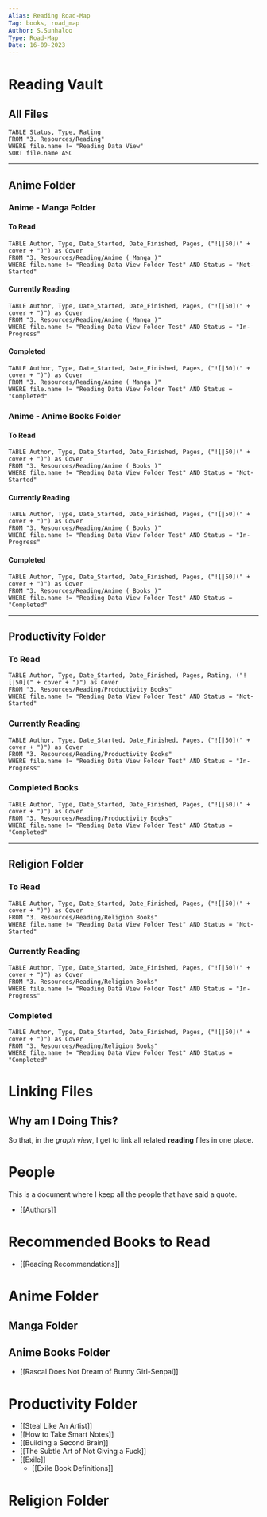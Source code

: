```yaml
---
Alias: Reading Road-Map
Tag: books, road_map
Author: S.Sunhaloo
Type: Road-Map
Date: 16-09-2023
---
```


# Reading Vault

## All Files

```dataview
TABLE Status, Type, Rating
FROM "3. Resources/Reading"
WHERE file.name != "Reading Data View"
SORT file.name ASC
```

---

## Anime Folder

### Anime - Manga Folder

#### To Read

```dataview
TABLE Author, Type, Date_Started, Date_Finished, Pages, ("![|50](" + cover + ")") as Cover
FROM "3. Resources/Reading/Anime ( Manga )"
WHERE file.name != "Reading Data View Folder Test" AND Status = "Not-Started"
```

#### Currently Reading

```dataview
TABLE Author, Type, Date_Started, Date_Finished, Pages, ("![|50](" + cover + ")") as Cover
FROM "3. Resources/Reading/Anime ( Manga )"
WHERE file.name != "Reading Data View Folder Test" AND Status = "In-Progress"
```

#### Completed

```dataview
TABLE Author, Type, Date_Started, Date_Finished, Pages, ("![|50](" + cover + ")") as Cover
FROM "3. Resources/Reading/Anime ( Manga )"
WHERE file.name != "Reading Data View Folder Test" AND Status = "Completed"
```

### Anime - Anime Books Folder

#### To Read

```dataview
TABLE Author, Type, Date_Started, Date_Finished, Pages, ("![|50](" + cover + ")") as Cover
FROM "3. Resources/Reading/Anime ( Books )"
WHERE file.name != "Reading Data View Folder Test" AND Status = "Not-Started"
```

#### Currently Reading

```dataview
TABLE Author, Type, Date_Started, Date_Finished, Pages, ("![|50](" + cover + ")") as Cover
FROM "3. Resources/Reading/Anime ( Books )"
WHERE file.name != "Reading Data View Folder Test" AND Status = "In-Progress"
```

#### Completed

```dataview
TABLE Author, Type, Date_Started, Date_Finished, Pages, ("![|50](" + cover + ")") as Cover
FROM "3. Resources/Reading/Anime ( Books )"
WHERE file.name != "Reading Data View Folder Test" AND Status = "Completed"
```

---

## Productivity Folder

### To Read

```dataview
TABLE Author, Type, Date_Started, Date_Finished, Pages, Rating, ("![|50](" + cover + ")") as Cover
FROM "3. Resources/Reading/Productivity Books"
WHERE file.name != "Reading Data View Folder Test" AND Status = "Not-Started"
```

### Currently Reading

```dataview
TABLE Author, Type, Date_Started, Date_Finished, Pages, ("![|50](" + cover + ")") as Cover
FROM "3. Resources/Reading/Productivity Books"
WHERE file.name != "Reading Data View Folder Test" AND Status = "In-Progress"
```

### Completed Books

```dataview
TABLE Author, Type, Date_Started, Date_Finished, Pages, ("![|50](" + cover + ")") as Cover
FROM "3. Resources/Reading/Productivity Books"
WHERE file.name != "Reading Data View Folder Test" AND Status = "Completed"
```

---

## Religion Folder

### To Read

```dataview
TABLE Author, Type, Date_Started, Date_Finished, Pages, ("![|50](" + cover + ")") as Cover
FROM "3. Resources/Reading/Religion Books"
WHERE file.name != "Reading Data View Folder Test" AND Status = "Not-Started"
```

### Currently Reading

```dataview
TABLE Author, Type, Date_Started, Date_Finished, Pages, ("![|50](" + cover + ")") as Cover
FROM "3. Resources/Reading/Religion Books"
WHERE file.name != "Reading Data View Folder Test" AND Status = "In-Progress"
```

### Completed

```dataview
TABLE Author, Type, Date_Started, Date_Finished, Pages, ("![|50](" + cover + ")") as Cover
FROM "3. Resources/Reading/Religion Books"
WHERE file.name != "Reading Data View Folder Test" AND Status = "Completed"
```

# Linking Files

## Why am I Doing This?

So that, in the *graph view*, I get to link all related **reading** files in one place.

# People

This is a document where I keep all the people that have said a quote.

- [[Authors]]

# Recommended Books to Read

- [[Reading Recommendations]]

# Anime Folder

## Manga Folder

## Anime Books Folder

- [[Rascal Does Not Dream of Bunny Girl-Senpai]]

# Productivity Folder

- [[Steal Like An Artist]]
- [[How to Take Smart Notes]]
- [[Building a Second Brain]]
- [[The Subtle Art of Not Giving a Fuck]]
- [[Exile]]
	- [[Exile Book Definitions]]

# Religion Folder